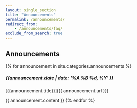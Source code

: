 ```yaml
---
layout: single_section
title: "Announcements"
permalink: /announcements/
redirect_from:
    - /announcements/faq/
exclude_from_search: true
---
```

  
## Announcements
{% for announcement in site.categories.announcements %}
##### {{announcement.date | date: '%A %B %d, %Y' }}

[{{announcement.title}}]({{ announcement.url }})

{{ announcement.content }}
{% endfor %}
  

